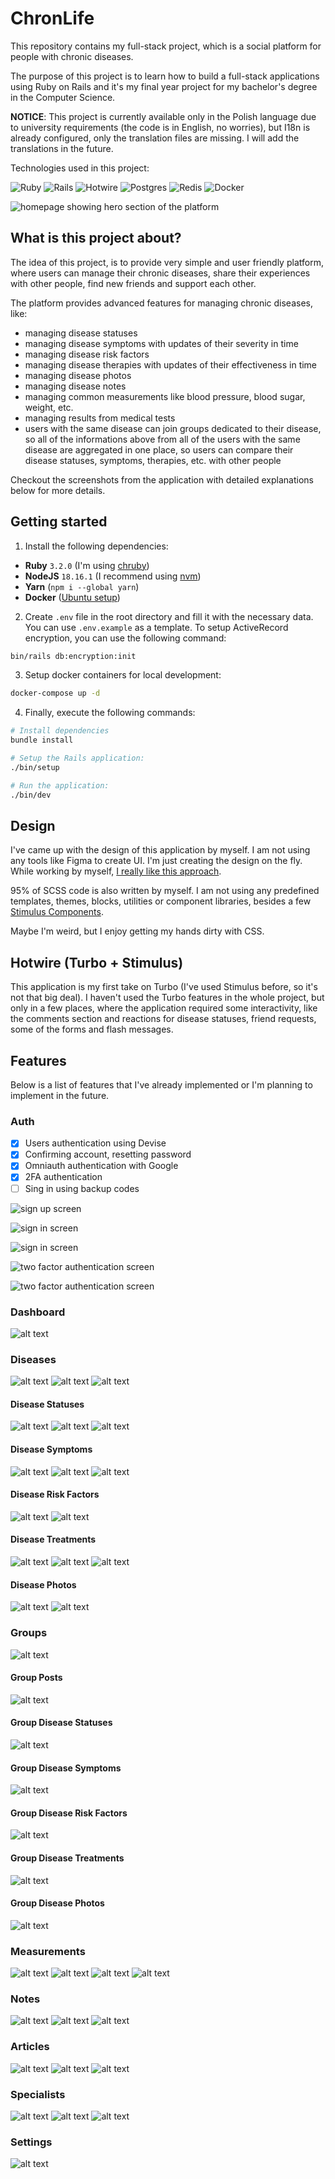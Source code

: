 # ChronLife

This repository contains my full-stack project, which is a social platform for people with chronic diseases.

The purpose of this project is to learn how to build a full-stack applications using Ruby on Rails and it's my final year project for my bachelor's degree in the Computer Science.

**NOTICE**: This project is currently available only in the Polish language due to university requirements (the code is in English, no worries), but I18n is already configured, only the translation files are missing. I will add the translations in the future.

Technologies used in this project:

<p>
  <img src="https://img.shields.io/badge/ruby-%23CC342D.svg?style=for-the-badge&logo=ruby&logoColor=white" alt="Ruby">
  <img src="https://img.shields.io/badge/rails_7-%23CC0000.svg?style=for-the-badge&logo=ruby-on-rails&logoColor=white" alt="Rails">
  <img src="https://img.shields.io/badge/hotwire-%234c4c4c.svg?style=for-the-badge&logo=hotwire&logoColor=white" alt="Hotwire">
  <img src="https://img.shields.io/badge/postgresql_15-%23316192.svg?style=for-the-badge&logo=postgresql&logoColor=white" alt="Postgres">
  <img src="https://img.shields.io/badge/redis-%23DD0031.svg?style=for-the-badge&logo=redis&logoColor=white" alt="Redis">
  <img src="https://img.shields.io/badge/docker-%230db7ed.svg?style=for-the-badge&logo=docker&logoColor=white" alt="Docker">
</p>

![homepage showing hero section of the platform](screenshots/home.png)

## What is this project about?

The idea of this project, is to provide very simple and user friendly platform, where users can manage their chronic diseases, share their experiences with other people, find new friends and support each other.

The platform provides advanced features for managing chronic diseases, like:
- managing disease statuses
- managing disease symptoms with updates of their severity in time
- managing disease risk factors
- managing disease therapies with updates of their effectiveness in time
- managing disease photos
- managing disease notes
- managing common measurements like blood pressure, blood sugar, weight, etc.
- managing results from medical tests
- users with the same disease can join groups dedicated to their disease, so all of the informations above from all of the users with the same disease are aggregated in one place, so users can compare their disease statuses, symptoms, therapies, etc. with other people

Checkout the screenshots from the application with detailed explanations below for more details.

## Getting started

1. Install the following dependencies:
- **Ruby** `3.2.0` (I'm using [chruby](https://github.com/postmodern/chruby))
- **NodeJS** `18.16.1` (I recommend using [nvm](https://github.com/nvm-sh/nvm))
- **Yarn** (`npm i --global yarn`)
- **Docker** ([Ubuntu setup](https://docs.docker.com/engine/install/ubuntu/))

2. Create `.env` file in the root directory and fill it with the necessary data. You can use `.env.example` as a template. To setup ActiveRecord encryption, you can use the following command:

```bash
bin/rails db:encryption:init
```

3. Setup docker containers for local development:

```bash
docker-compose up -d
```

4. Finally, execute the following commands:

```bash
# Install dependencies
bundle install

# Setup the Rails application:
./bin/setup

# Run the application:
./bin/dev
```

## Design

I've came up with the design of this application by myself. I am not using any tools like Figma to create UI. I'm just creating the design on the fly. While working by myself, [I really like this approach](https://world.hey.com/dhh/design-for-the-web-without-figma-4bc3a218).

95% of SCSS code is also written by myself. I am not using any predefined templates, themes, blocks, utilities or component libraries, besides a few [Stimulus Components](https://www.stimulus-components.com/).

Maybe I'm weird, but I enjoy getting my hands dirty with CSS.

## Hotwire (Turbo + Stimulus)

This application is my first take on Turbo (I've used Stimulus before, so it's not that big deal). I haven't used the Turbo features in the whole project, but only in a few places, where the application required some interactivity, like the comments section and reactions for disease statuses, friend requests, some of the forms and flash messages.

## Features

Below is a list of features that I've already implemented or I'm planning to implement in the future.

### Auth
- [x] Users authentication using Devise
- [x] Confirming account, resetting password
- [x] Omniauth authentication with Google
- [x] 2FA authentication
- [ ] Sing in using backup codes

![sign up screen](screenshots/register.png)

![sign in screen](screenshots/login.png)

![sign in screen](screenshots/password.png)

![two factor authentication screen](screenshots/2fa_setup.png)

![two factor authentication screen](screenshots/2fa.png)

### Dashboard

![alt text](screenshots/dash_home.png)

### Diseases

![alt text](screenshots/diseases.png)
![alt text](screenshots/disease.png)
![alt text](screenshots/edit_disease.png)

#### Disease Statuses

![alt text](screenshots/disease_statuses.png)
![alt text](screenshots/disease_status.png)
![alt text](screenshots/edit_disease_status.png)

#### Disease Symptoms

![alt text](screenshots/disease_symptoms.png)
![alt text](screenshots/disease_symptom.png)
![alt text](screenshots/add_disease_symptom.png)

#### Disease Risk Factors

![alt text](screenshots/disease_risk_factors.png)
![alt text](screenshots/disease_risk_factor.png)

#### Disease Treatments

![alt text](screenshots/treatments.png)
![alt text](screenshots/treatment.png)
![alt text](screenshots/edit_treatment.png)

#### Disease Photos
![alt text](screenshots/disease_photos.png)
![alt text](screenshots/disease_photo.png)

### Groups

![alt text](screenshots/groups.png)

#### Group Posts

![alt text](screenshots/group_posts.png)

#### Group Disease Statuses

![alt text](screenshots/group_disease_statuses.png)

#### Group Disease Symptoms

![alt text](screenshots/group_disease_symptoms.png)

#### Group Disease Risk Factors

![alt text](screenshots/group_risk_factors.png)

#### Group Disease Treatments

![alt text](screenshots/group_treatments.png)

#### Group Disease Photos

![alt text](screenshots/group_disease_photos.png)

### Measurements

![alt text](screenshots/measurements.png)
![alt text](screenshots/measurements_calendar.png)
![alt text](screenshots/measurements_by_day.png)
![alt text](screenshots/measurement.png)

### Notes

![alt text](screenshots/notes.png)
![alt text](screenshots/note.png)
![alt text](screenshots/add_note.png)

### Articles

![alt text](screenshots/articles.png)
![alt text](screenshots/new_article.png)
![alt text](screenshots/article.png)

### Specialists

![alt text](screenshots/specialists.png)
![alt text](screenshots/specialist_profile.png)
![alt text](screenshots/specialists_requests.png)

### Settings

![alt text](screenshots/settings.png)
